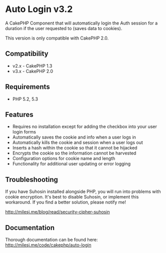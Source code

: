 # Auto Login v3.2 #

A CakePHP Component that will automatically login the Auth session for a duration if the user requested to (saves data to cookies).

This version is only compatible with CakePHP 2.0.

## Compatibility ##

* v2.x - CakePHP 1.3
* v3.x - CakePHP 2.0

## Requirements ##

* PHP 5.2, 5.3

## Features ##

* Requires no installation except for adding the checkbox into your user login forms
* Automatically saves the cookie and info when a user logs in
* Automatically kills the cookie and session when a user logs out
* Inserts a hash within the cookie so that it cannot be hijacked
* Encrypts the cookie so the information cannot be harvested
* Configuration options for cookie name and length
* Functionality for additional user updating or error logging

## Troubleshooting ##

If you have Suhosin installed alongside PHP, you will run into problems with cookie encryption. It's best to disable Suhosin, or implement this workaround. If you find a better solution, please notify me!

http://milesj.me/blog/read/security-cipher-suhosin

## Documentation ##

Thorough documentation can be found here: http://milesj.me/code/cakephp/auto-login
